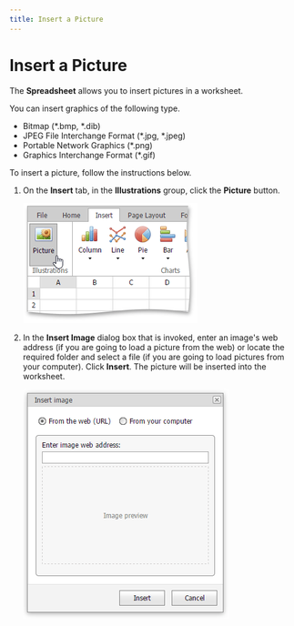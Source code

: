 ```yaml
---
title: Insert a Picture
---
```

# Insert a Picture
The **Spreadsheet** allows you to insert pictures in a worksheet.

You can insert graphics of the following type.
* Bitmap (*.bmp, *.dib)
* JPEG File Interchange Format (*.jpg, *.jpeg)
* Portable Network Graphics (*.png)
* Graphics Interchange Format (*.gif)

To insert a picture, follow the instructions below.
1. On the **Insert** tab, in the **Illustrations** group, click the **Picture** button.
	
	![EUD_ASPxSpreadsheet_Insert_PictureButton](../../../images/img26136.png)
2. In the **Insert Image** dialog box that is invoked, enter an image's web address (if you are going to load a picture from the web) or locate the required folder and select a file (if you are going to load pictures from your computer). Click **Insert**. The picture will be inserted into the worksheet.
	
	![EUD_ASPxSpreadsheet_Insert_PictureDialog](../../../images/img26137.png)